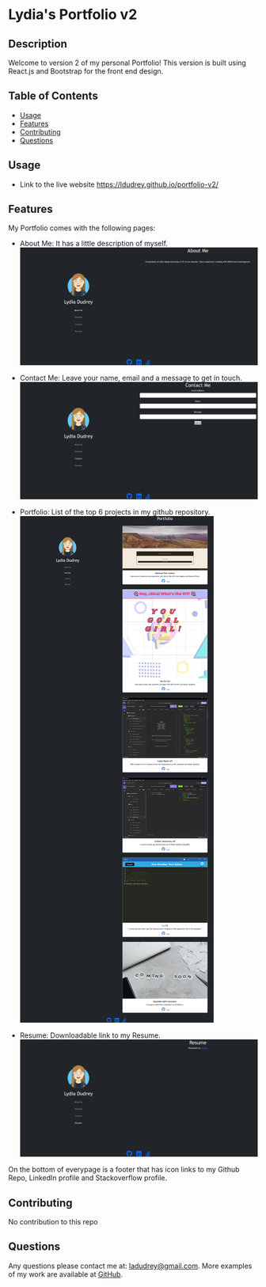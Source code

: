 # Lydia's Portfolio v2

  ## Description
 Welcome to version 2 of my personal Portfolio! This version is built using React.js and Bootstrap for the front end design.
 
  ## Table of Contents
  
  - [Usage](#usage)
  - [Features](#features)
  - [Contributing](#contributing)
  - [Questions](#questions)
  

  ## Usage
  * Link to the live website
  https://ldudrey.github.io/portfolio-v2/

  ## Features
 My Portfolio comes with the following pages:

 * About Me: It has a little description of myself.
  ![About Me](src/assets/images/AboutMe.png)

 * Contact Me: Leave your name, email and a message to get in touch.
  ![Contact](src/assets/images/Contact.png)

 * Portfolio: List of the top 6 projects in my github repository.
  ![Portfolio](src/assets/images/Portfolio.png)

 * Resume: Downloadable link to my Resume.
  ![Resume](src/assets/images/Resume.png)
 
 On the bottom of everypage is a footer that has icon links to my Github Repo, LinkedIn profile and Stackoverflow profile. 


  ## Contributing
  
  No contribution to this repo
   
  ## Questions
  
  Any questions please contact me at: ladudrey@gmail.com. 
  More examples of my work are available at [GitHub](https://github.com/LDudrey).